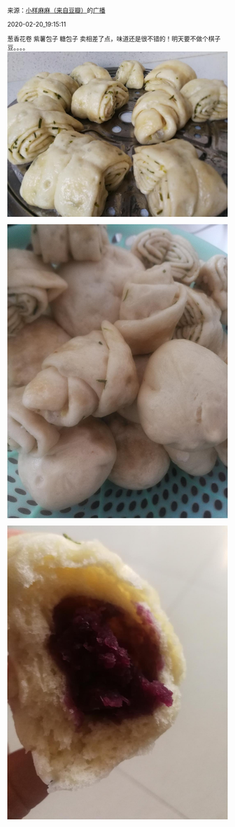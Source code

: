 来源：[小样麻麻（来自豆瓣）](https://www.douban.com/people/maxiaofan/)的[广播](https://www.douban.com/people/maxiaofan/status/2823022079/)


2020-02-20_19:15:11


葱香花卷 紫薯包子 糖包子 卖相差了点，味道还是很不错的！明天要不做个棋子豆。。。。
![](./pic/2020-02-20_19:15:11-小样麻麻的广播1.jpg)  

![](./pic/2020-02-20_19:15:11-小样麻麻的广播2.jpg)  

![](./pic/2020-02-20_19:15:11-小样麻麻的广播3.jpg)  

